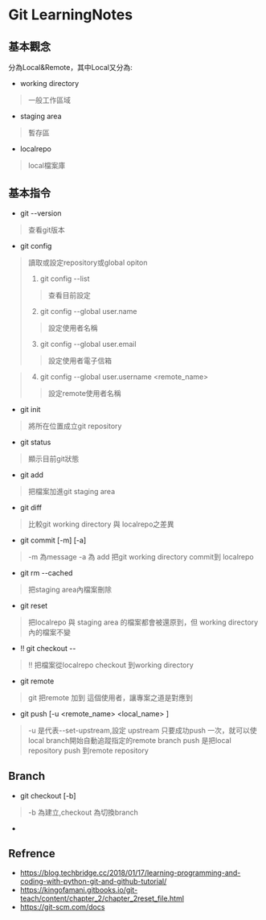 # Git LearningNotes

## 基本觀念
分為Local&Remote，其中Local又分為:
* working directory
> 一般工作區域	
* staging area
> 暫存區
* localrepo
> local檔案庫

## 基本指令

* git --version
> 查看git版本

* git config 
> 讀取或設定repository或global opiton
> 1. git config --list
>> 查看目前設定
> 2. git config --global user.name
>> 設定使用者名稱
> 3. git config --global user.email
>> 設定使用者電子信箱

> 4. git config --global user.username <remote_name>
>> 設定remote使用者名稱

* git init
> 將所在位置成立git repository

* git status
> 顯示目前git狀態

* git add <filename>
> 把檔案加進git staging area

* git diff
> 比較git working directory 與 localrepo之差異

* git commit [-m] [-a] <filename>
> -m 為message -a 為 add
> 把git working directory commit到 localrepo

* git rm --cached <filename>
> 把staging area內檔案刪除

* git reset <pathspec>
> 把localrepo 與 staging area 的檔案都會被還原到<pathspec>，但 working directory 內的檔案不變

* !! git checkout --<filename>
> !! 把檔案從localrepo checkout 到working directory

* git remote <name> <url>
> git 把remote <url> 加到 <name> 這個使用者，讓專案之道<name>是對應到<url>

* git push [-u <remote_name> <local_name> ]
> -u 是代表--set-upstream,設定 upstream 只要成功push 一次，就可以使local branch開始自動追蹤指定的remote branch
> push 是把local repository push 到remote repository

## Branch

* git checkout [-b] <branch>
> -b 為建立,checkout 為切換branch

* 
## Refrence

* https://blog.techbridge.cc/2018/01/17/learning-programming-and-coding-with-python-git-and-github-tutorial/
* https://kingofamani.gitbooks.io/git-teach/content/chapter_2/chapter_2reset_file.html
* https://git-scm.com/docs
